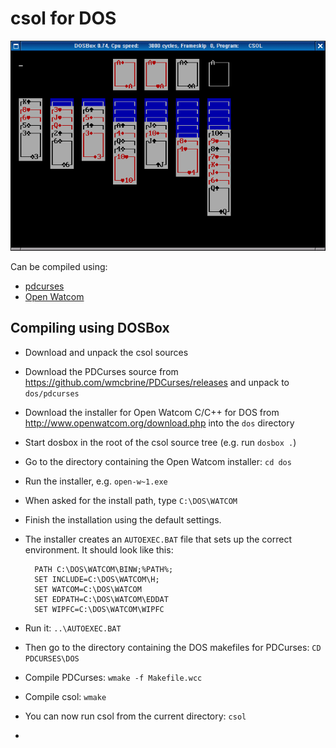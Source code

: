 # csol for DOS

![csol](csol.png)

Can be compiled using:
- [pdcurses](https://pdcurses.sourceforge.io/)
- [Open Watcom](http://www.openwatcom.org/)

## Compiling using DOSBox

- Download and unpack the csol sources
- Download the PDCurses source from https://github.com/wmcbrine/PDCurses/releases and unpack to `dos/pdcurses`
- Download the installer for Open Watcom C/C++ for DOS from http://www.openwatcom.org/download.php into the `dos` directory
- Start dosbox in the root of the csol source tree (e.g. run `dosbox .`)
- Go to the directory containing the Open Watcom installer: `cd dos`
- Run the installer, e.g. `open-w~1.exe`
- When asked for the install path, type `C:\DOS\WATCOM`
- Finish the installation using the default settings.
- The installer creates an `AUTOEXEC.BAT` file that sets up the correct environment. It should look like this:

        PATH C:\DOS\WATCOM\BINW;%PATH%;
        SET INCLUDE=C:\DOS\WATCOM\H;
        SET WATCOM=C:\DOS\WATCOM
        SET EDPATH=C:\DOS\WATCOM\EDDAT
        SET WIPFC=C:\DOS\WATCOM\WIPFC

- Run it: `..\AUTOEXEC.BAT`
- Then go to the directory containing the DOS makefiles for PDCurses: `CD PDCURSES\DOS`
- Compile PDCurses: `wmake -f Makefile.wcc`
- Compile csol: `wmake`
- You can now run csol from the current directory: `csol`
- 
